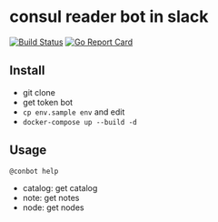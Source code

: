 # consul reader bot in slack

[![Build Status](https://travis-ci.org/matsu-chara/conbot.svg?branch=master)](https://travis-ci.org/matsu-chara/conbot)
[![Go Report Card](https://goreportcard.com/badge/github.com/matsu-chara/conbot)](https://goreportcard.com/report/github.com/matsu-chara/conbot)

## Install

- git clone
- get token bot
- `cp env.sample env` and edit
- `docker-compose up --build -d`

## Usage

`@conbot help`

- catalog: get catalog
- note: get notes
- node: get nodes

